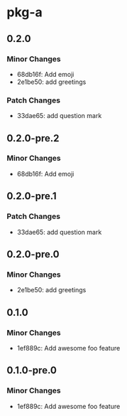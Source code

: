 # pkg-a

## 0.2.0

### Minor Changes

- 68db16f: Add emoji
- 2e1be50: add greetings

### Patch Changes

- 33dae65: add question mark

## 0.2.0-pre.2

### Minor Changes

- 68db16f: Add emoji

## 0.2.0-pre.1

### Patch Changes

- 33dae65: add question mark

## 0.2.0-pre.0

### Minor Changes

- 2e1be50: add greetings

## 0.1.0

### Minor Changes

- 1ef889c: Add awesome foo feature

## 0.1.0-pre.0

### Minor Changes

- 1ef889c: Add awesome foo feature
